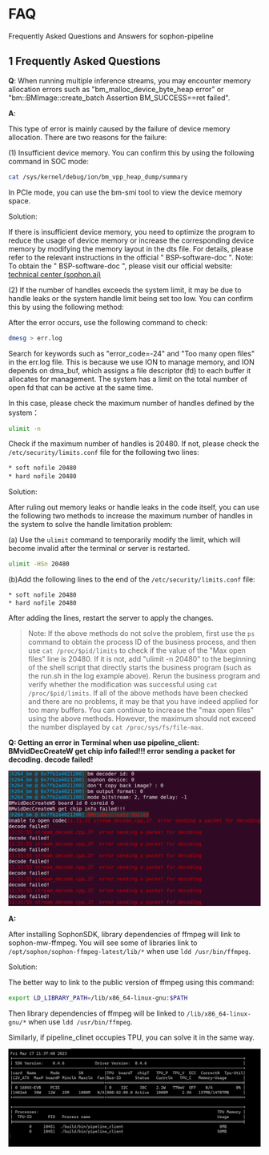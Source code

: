 # FAQ

Frequently Asked Questions and Answers for sophon-pipeline

## 1 Frequently Asked Questions

**Q**: When running multiple inference streams, you may encounter memory allocation errors such as "bm_malloc_device_byte_heap error" or "bm::BMImage::create_batch Assertion BM_SUCCESS==ret failed".

**A**: 

This type of error is mainly caused by the failure of device memory allocation. There are two reasons for the failure:

(1) Insufficient device memory. You can confirm this by using the following command in SOC mode:

```bash
cat /sys/kernel/debug/ion/bm_vpp_heap_dump/summary
```

In PCIe mode, you can use the bm-smi tool to view the device memory space.

Solution:

If there is insufficient device memory, you need to optimize the program to reduce the usage of device memory or increase the corresponding device memory by modifying the memory layout in the dts file. For details, please refer to the relevant instructions in the official " BSP-software-doc ". Note: To obtain the " BSP-software-doc ", please visit our official website: [technical center (sophon.ai)](https://developer.sophon.ai/site/index/material/31/all.html)

(2) If the number of handles exceeds the system limit, it may be due to handle leaks or the system handle limit being set too low. You can confirm this by using the following method:

After the error occurs, use the following command to check:

```bash
dmesg > err.log
```

Search for keywords such as "error_code=-24" and "Too many open files" in the err.log file. This is because we use ION to manage memory, and ION depends on dma_buf, which assigns a file descriptor (fd) to each buffer it allocates for management. The system has a limit on the total number of open fd that can be active at the same time.

In this case, please check the maximum number of handles defined by the system：

```bash
ulimit -n
```

Check if the maximum number of handles is 20480. If not, please check the `/etc/security/limits.conf` file for the following two lines:

```bash
* soft nofile 20480
* hard nofile 20480 
```

Solution:

After ruling out memory leaks or handle leaks in the code itself, you can use the following two methods to increase the maximum number of handles in the system to solve the handle limitation problem:

(a) Use the `ulimit` command to temporarily modify the limit, which will become invalid after the terminal or server is restarted.

```bash
ulimit -HSn 20480
```

(b)Add the following lines to the end of the `/etc/security/limits.conf` file:

```
* soft nofile 20480
* hard nofile 20480
```

After adding the lines, restart the server to apply the changes.

> Note: If the above methods do not solve the problem, first use the `ps` command to obtain the process ID of the business process, and then use `cat /proc/$pid/limits` to check if the value of the "Max open files" line is 20480. If it is not, add "ulimit -n 20480" to the beginning of the shell script that directly starts the business program (such as the run.sh in the log example above). Rerun the business program and verify whether the modification was successful using `cat /proc/$pid/limits`. If all of the above methods have been checked and there are no problems, it may be that you have indeed applied for too many buffers. You can continue to increase the "max open files" using the above methods. However, the maximum should not exceed the number displayed by `cat /proc/sys/fs/file-max`.



**Q: Getting an error in Terminal when use pipeline_client: BMvidDecCreateW get chip info failed!!! error sending a packet for decoding. decode failed!**

<img src="../pics/faq/pipeline_client_rtsp_decode_failed.png" style="zoom:50%">

**A:**

After installing SophonSDK, library dependencies of ffmpeg will link to sophon-mw-ffmpeg. You will see some of libraries link to  `/opt/sophon/sophon-ffmpeg-latest/lib/*` when use `ldd /usr/bin/ffmpeg`.

Solution:

The better way to link to the public version of ffmpeg using this command:

```bash
export LD_LIBRARY_PATH=/lib/x86_64-linux-gnu:$PATH
```

Then library dependencies of ffmpeg will be linked to `/lib/x86_64-linux-gnu/*` when use `ldd /usr/bin/ffmpeg`.

Similarly, if pipeline_clinet occupies TPU, you can solve it in the same way.

<img src="../pics/faq/pipeline_client_bmffmpeg.jpg" style="zoom:50%">